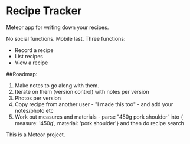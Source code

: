 # Recipe Tracker
Meteor app for writing down your recipes.

No social functions. Mobile last. Three functions:
* Record a recipe
* List recipes
* View a recipe

##Roadmap:
1. Make notes to go along with them.
1. Iterate on them (version control) with notes per version
1. Photos per version
1. Copy recipe from another user - "I made this too" - and add your notes/photo etc
1. Work out measures and materials - parse "450g pork shoulder' into { measure: '450g', material: 'pork shoulder'} and then do recipe search

This is a Meteor project.
